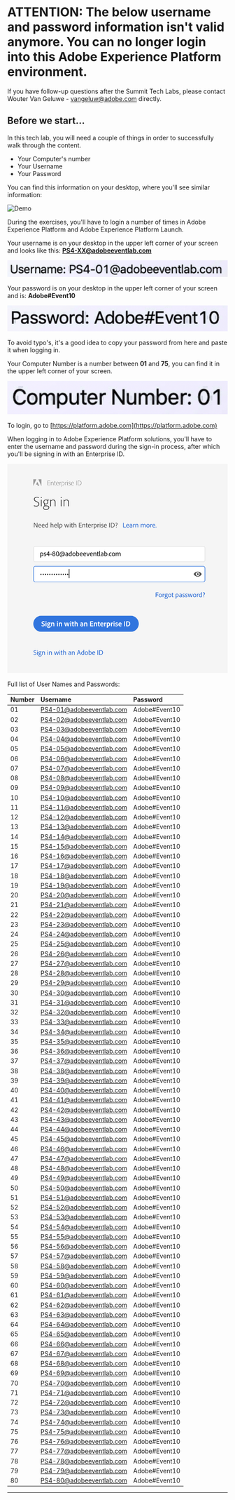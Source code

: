 # ATTENTION: The below username and password information isn't valid anymore. You can no longer login into this Adobe Experience Platform environment.

If you have follow-up questions after the Summit Tech Labs, please contact Wouter Van Geluwe - vangeluw@adobe.com directly.

## Before we start...

In this tech lab, you will need a couple of things in order to successfully walk through the content.

  * Your Computer's number
  * Your Username
  * Your Password

You can find this information on your desktop, where you'll see similar information:

![Demo](./images/login_information.png)

During the exercises, you'll have to login a number of times in Adobe Experience Platform and Adobe Experience Platform Launch.

Your username is on your desktop in the upper left corner of your screen and looks like this:
**PS4-XX@adobeeventlab.com**

![Demo](./images/username.png)

Your password is on your desktop in the upper left corner of your screen and is:
**Adobe#Event10**

![Demo](./images/pw.png)

To avoid typo's, it's a good idea to copy your password from here and paste it when logging in.

Your Computer Number is a number between **01** and **75**, you can find it in the upper left corner of your screen.

![Demo](./images/computer.png)

To login, go to [https://platform.adobe.com](https://platform.adobe.com)

When logging in to Adobe Experience Platform solutions, you'll have to enter the username and password during the sign-in process, after which you'll be signing in with an Enterprise ID.

![Demo](./images/entid.png)

Full list of User Names and Passwords:

| Number | Username              | Password   |                                    
|:---------|:----------------------| :----------| 
|01|PS4-01@adobeeventlab.com|Adobe#Event10| 
|02|PS4-02@adobeeventlab.com|Adobe#Event10| 
|03|PS4-03@adobeeventlab.com|Adobe#Event10| 
|04|PS4-04@adobeeventlab.com|Adobe#Event10| 
|05|PS4-05@adobeeventlab.com|Adobe#Event10| 
|06|PS4-06@adobeeventlab.com|Adobe#Event10| 
|07|PS4-07@adobeeventlab.com|Adobe#Event10| 
|08|PS4-08@adobeeventlab.com|Adobe#Event10| 
|09|PS4-09@adobeeventlab.com|Adobe#Event10| 
|10|PS4-10@adobeeventlab.com|Adobe#Event10| 
|11|PS4-11@adobeeventlab.com|Adobe#Event10| 
|12|PS4-12@adobeeventlab.com|Adobe#Event10| 
|13|PS4-13@adobeeventlab.com|Adobe#Event10| 
|14|PS4-14@adobeeventlab.com|Adobe#Event10| 
|15|PS4-15@adobeeventlab.com|Adobe#Event10| 
|16|PS4-16@adobeeventlab.com|Adobe#Event10| 
|17|PS4-17@adobeeventlab.com|Adobe#Event10| 
|18|PS4-18@adobeeventlab.com|Adobe#Event10| 
|19|PS4-19@adobeeventlab.com|Adobe#Event10| 
|20|PS4-20@adobeeventlab.com|Adobe#Event10| 
|21|PS4-21@adobeeventlab.com|Adobe#Event10| 
|22|PS4-22@adobeeventlab.com|Adobe#Event10| 
|23|PS4-23@adobeeventlab.com|Adobe#Event10| 
|24|PS4-24@adobeeventlab.com|Adobe#Event10| 
|25|PS4-25@adobeeventlab.com|Adobe#Event10| 
|26|PS4-26@adobeeventlab.com|Adobe#Event10| 
|27|PS4-27@adobeeventlab.com|Adobe#Event10| 
|28|PS4-28@adobeeventlab.com|Adobe#Event10| 
|29|PS4-29@adobeeventlab.com|Adobe#Event10| 
|30|PS4-30@adobeeventlab.com|Adobe#Event10| 
|31|PS4-31@adobeeventlab.com|Adobe#Event10| 
|32|PS4-32@adobeeventlab.com|Adobe#Event10| 
|33|PS4-33@adobeeventlab.com|Adobe#Event10| 
|34|PS4-34@adobeeventlab.com|Adobe#Event10| 
|35|PS4-35@adobeeventlab.com|Adobe#Event10| 
|36|PS4-36@adobeeventlab.com|Adobe#Event10| 
|37|PS4-37@adobeeventlab.com|Adobe#Event10| 
|38|PS4-38@adobeeventlab.com|Adobe#Event10| 
|39|PS4-39@adobeeventlab.com|Adobe#Event10| 
|40|PS4-40@adobeeventlab.com|Adobe#Event10| 
|41|PS4-41@adobeeventlab.com|Adobe#Event10| 
|42|PS4-42@adobeeventlab.com|Adobe#Event10| 
|43|PS4-43@adobeeventlab.com|Adobe#Event10| 
|44|PS4-44@adobeeventlab.com|Adobe#Event10| 
|45|PS4-45@adobeeventlab.com|Adobe#Event10| 
|46|PS4-46@adobeeventlab.com|Adobe#Event10| 
|47|PS4-47@adobeeventlab.com|Adobe#Event10| 
|48|PS4-48@adobeeventlab.com|Adobe#Event10| 
|49|PS4-49@adobeeventlab.com|Adobe#Event10| 
|50|PS4-50@adobeeventlab.com|Adobe#Event10| 
|51|PS4-51@adobeeventlab.com|Adobe#Event10| 
|52|PS4-52@adobeeventlab.com|Adobe#Event10| 
|53|PS4-53@adobeeventlab.com|Adobe#Event10| 
|54|PS4-54@adobeeventlab.com|Adobe#Event10| 
|55|PS4-55@adobeeventlab.com|Adobe#Event10| 
|56|PS4-56@adobeeventlab.com|Adobe#Event10| 
|57|PS4-57@adobeeventlab.com|Adobe#Event10| 
|58|PS4-58@adobeeventlab.com|Adobe#Event10| 
|59|PS4-59@adobeeventlab.com|Adobe#Event10| 
|60|PS4-60@adobeeventlab.com|Adobe#Event10| 
|61|PS4-61@adobeeventlab.com|Adobe#Event10| 
|62|PS4-62@adobeeventlab.com|Adobe#Event10| 
|63|PS4-63@adobeeventlab.com|Adobe#Event10| 
|64|PS4-64@adobeeventlab.com|Adobe#Event10| 
|65|PS4-65@adobeeventlab.com|Adobe#Event10| 
|66|PS4-66@adobeeventlab.com|Adobe#Event10| 
|67|PS4-67@adobeeventlab.com|Adobe#Event10| 
|68|PS4-68@adobeeventlab.com|Adobe#Event10| 
|69|PS4-69@adobeeventlab.com|Adobe#Event10| 
|70|PS4-70@adobeeventlab.com|Adobe#Event10| 
|71|PS4-71@adobeeventlab.com|Adobe#Event10| 
|72|PS4-72@adobeeventlab.com|Adobe#Event10| 
|73|PS4-73@adobeeventlab.com|Adobe#Event10| 
|74|PS4-74@adobeeventlab.com|Adobe#Event10| 
|75|PS4-75@adobeeventlab.com|Adobe#Event10| 
|76|PS4-76@adobeeventlab.com|Adobe#Event10| 
|77|PS4-77@adobeeventlab.com|Adobe#Event10| 
|78|PS4-78@adobeeventlab.com|Adobe#Event10| 
|79|PS4-79@adobeeventlab.com|Adobe#Event10| 
|80|PS4-80@adobeeventlab.com|Adobe#Event10| 

---
